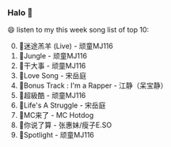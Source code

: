 

### Halo 👋

😄 listen to my this week song list of top 10:

0. 🌈迷途羔羊 (Live) - 顽童MJ116
1. 🌈Jungle - 顽童MJ116
2. 🌈干大事  - 顽童MJ116
3. 🌈Love Song - 宋岳庭
4. 🌈Bonus Track : I'm a Rapper - 江静（呆宝静）
5. 🌈超級酷 - 顽童MJ116
6. 🌈Life's A Struggle - 宋岳庭
7. 🌈MC来了 - MC Hotdog
8. 🌈你说了算 - 张惠妹/瘦子E.SO
9. 🌈Spotlight - 顽童MJ116


